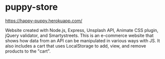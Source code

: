 # puppy-store

https://happy-puppy.herokuapp.com/

Website created with Node.js, Express, Unsplash API, Animate CSS plugin, jQuery validator, and Smartystreets. 
This is an e-commerce website that shows how data from an API can be manipulated in various ways with JS. It also includes a cart that uses LocalStorage to add, view, and remove products to the "cart".
